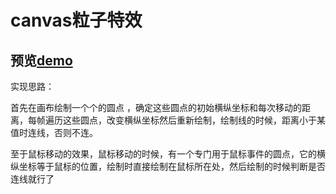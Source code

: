 # canvas粒子特效

## 预览[demo](https://maoyuyang.github.io/study/css/canvas%E7%B2%92%E5%AD%90%E6%95%88%E6%9E%9C/index.html)

实现思路：

首先在画布绘制一个个的圆点 ，确定这些圆点的初始横纵坐标和每次移动的距离，每帧遍历这些圆点，改变横纵坐标然后重新绘制，绘制线的时候，距离小于某值时连线，否则不连。

至于鼠标移动的效果，鼠标移动的时候，有一个专门用于鼠标事件的圆点，它的横纵坐标等于鼠标的位置，绘制时直接绘制在鼠标所在处，然后绘制的时候判断是否连线就行了